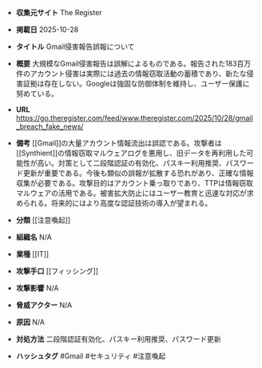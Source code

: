 - **収集元サイト**
The Register

- **掲載日**
2025-10-28

- **タイトル**
Gmail侵害報告誤報について

- **概要**
大規模なGmail侵害報告は誤解によるものである。報告された183百万件のアカウント侵害は実際には過去の情報窃取活動の蓄積であり、新たな侵害証拠は存在しない。Googleは強固な防御体制を維持し、ユーザー保護に努めている。

- **URL**
https://go.theregister.com/feed/www.theregister.com/2025/10/28/gmail_breach_fake_news/

- **備考**
[[Gmail]]の大量アカウント情報流出は誤認である。攻撃者は[[Synthient]]の情報窃取マルウェアログを悪用し、旧データを再利用した可能性が高い。対策として二段階認証の有効化、パスキー利用推奨、パスワード更新が重要である。今後も類似の誤報が拡散する恐れがあり、正確な情報収集が必要である。攻撃目的はアカウント乗っ取りであり、TTPは情報窃取マルウェアの活用である。被害拡大防止にはユーザー教育と迅速な対応が求められる。将来的にはより高度な認証技術の導入が望まれる。

- **分類**
[[注意喚起]]

- **組織名**
N/A

- **業種**
[[IT]]

- **攻撃手口**
[[フィッシング]]

- **攻撃影響**
N/A

- **脅威アクター**
N/A

- **原因**
N/A

- **対処方法**
二段階認証有効化、パスキー利用推奨、パスワード更新

- **ハッシュタグ**
#Gmail #セキュリティ #注意喚起
